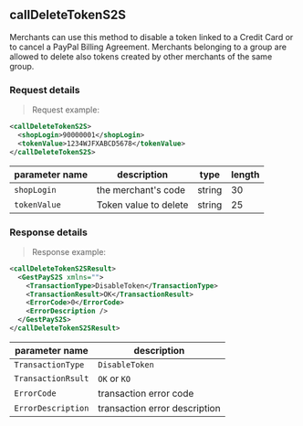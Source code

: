 ## callDeleteTokenS2S 

Merchants can use this method to disable a token linked to a Credit Card or to cancel a PayPal Billing Agreement. Merchants belonging to a group are allowed to delete also tokens created by other merchants of the same group.

### Request details 

> Request example: 

```xml
<callDeleteTokenS2S>
  <shopLogin>90000001</shopLogin>
  <tokenValue>1234WJFXABCD5678</tokenValue>
</callDeleteTokenS2S>
```

| parameter name | description | type | length | 
| -------------- | ----------- | -----|--------| 
| `shopLogin` | the merchant's code | string | 30 |  
| `tokenValue` | Token value to delete | string | 25 

### Response details 

> Response example: 

```xml
<callDeleteTokenS2SResult>
  <GestPayS2S xmlns="">
    <TransactionType>DisableToken</TransactionType>
    <TransactionResult>OK</TransactionResult>
    <ErrorCode>0</ErrorCode>
    <ErrorDescription />
  </GestPayS2S>
</callDeleteTokenS2SResult>
```

| parameter name | description |  
| -------------- | ----------- |  
| `TransactionType` | `DisableToken`
| `TransactionRsult` | `OK` or `KO`
| `ErrorCode` | transaction error code | 
| `ErrorDescription` | transaction error description